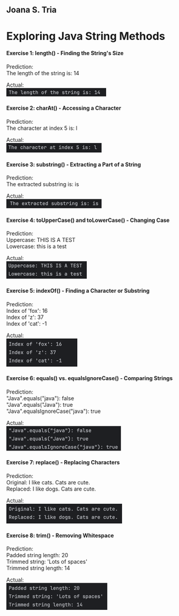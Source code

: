## Joana S. Tria
# Exploring Java String Methods

#### Exercise 1: length() - Finding the String's Size

Prediction: <br>
The length of the string is: 14

Actual:<br>
![img.png](img.png)

#### Exercise 2: charAt() - Accessing a Character
Prediction: <br>
The character at index 5 is: l

Actual:<br>
![img_1.png](img_1.png)

#### Exercise 3: substring() - Extracting a Part of a String
Prediction: <br>
The extracted substring is: is

Actual:<br>
![img_2.png](img_2.png)

#### Exercise 4: toUpperCase() and toLowerCase() - Changing Case
Prediction: <br>
Uppercase: THIS IS A TEST<br>
Lowercase: this is a test

Actual:<br>
![img_3.png](img_3.png)

#### Exercise 5: indexOf() - Finding a Character or Substring
Prediction: <br>
Index of 'fox': 16<br>
Index of 'z': 37<br>
Index of 'cat': -1

Actual:<br>
![img_4.png](img_4.png)

#### Exercise 6: equals() vs. equalsIgnoreCase() - Comparing Strings
Prediction: <br>
"Java".equals("java"): false <br>
"Java".equals("Java"): true <br>
"Java".equalsIgnoreCase("java"): true

Actual:<br>
![img_5.png](img_5.png)

#### Exercise 7: replace() - Replacing Characters
Prediction: <br>
Original: I like cats. Cats are cute. <br>
Replaced: I like dogs. Cats are cute.

Actual:<br>
![img_6.png](img_6.png)

#### Exercise 8: trim() - Removing Whitespace
Prediction: <br>
Padded string length: 20 <br>
Trimmed string: 'Lots of spaces' <br>
Trimmed string length: 14

Actual:<br>
![img_7.png](img_7.png)